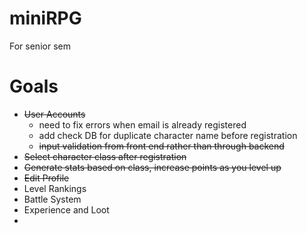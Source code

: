 # miniRPG
For senior sem

# Goals
*  ~~User Accounts~~ 
   * need to fix errors when email is already registered
   * add check DB for duplicate character name before registration
   * ~~input validation from front end rather than through backend~~
*  ~~Select character class after registration~~
*  ~~Generate stats based on class, increase points as you level up~~
*  ~~Edit Profile~~
*  Level Rankings
*  Battle System
*  Experience and Loot
*  
